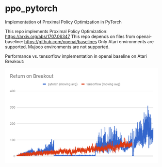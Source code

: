 # ppo_pytorch
Implementation of Proximal Policy Optimization in PyTorch

This repo implements Proximal Policy Optimization: https://arxiv.org/abs/1707.06347
This repo depends on files from openai-baseline: https://github.com/openai/baselines
Only Atari environments are supported. Mujoco environments are not supported.

Performance vs. tensorflow implementation in openai baseline on Atari Breakout:

![alt text](https://github.com/keven425/ppo_pytorch/blob/master/chart.png?raw=true)
